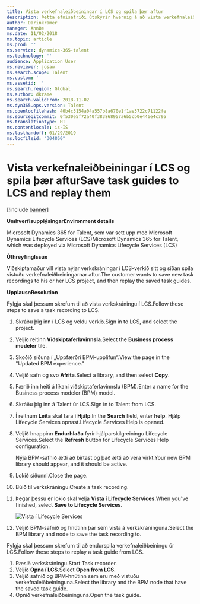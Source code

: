 ```yaml
---
title: Vista verkefnaleiðbeiningar í LCS og spila þær aftur
description: Þetta efnisatriði útskýrir hvernig á að vista verkefnaleiðbeiningar í Microsoft Dynamics Lifecycle Services (LCS) og spila þær síðan aftur.
author: Darinkramer
manager: AnnBe
ms.date: 11/02/2018
ms.topic: article
ms.prod: ''
ms.service: dynamics-365-talent
ms.technology: ''
audience: Application User
ms.reviewer: josaw
ms.search.scope: Talent
ms.custom: ''
ms.assetid: ''
ms.search.region: Global
ms.author: dkrame
ms.search.validFrom: 2018-11-02
ms.dyn365.ops.version: Talent
ms.openlocfilehash: 40b4c3154a04a557b8a670e1f1ae3722c71122fe
ms.sourcegitcommit: 0f530e5f72a40f383868957a6b5cb0e446e4c795
ms.translationtype: HT
ms.contentlocale: is-IS
ms.lasthandoff: 01/29/2019
ms.locfileid: "304860"
---
```

# <a name="save-task-guides-to-lcs-and-replay-them"></a><span data-ttu-id="ad0db-103">Vista verkefnaleiðbeiningar í LCS og spila þær aftur</span><span class="sxs-lookup"><span data-stu-id="ad0db-103">Save task guides to LCS and replay them</span></span>

[!include [banner](includes/banner.md)]

<span data-ttu-id="ad0db-104">**Umhverfisupplýsingar**</span><span class="sxs-lookup"><span data-stu-id="ad0db-104">**Environment details**</span></span> 

<span data-ttu-id="ad0db-105">Microsoft Dynamics 365 for Talent, sem var sett upp með Microsoft Dynamics Lifecycle Services (LCS)</span><span class="sxs-lookup"><span data-stu-id="ad0db-105">Microsoft Dynamics 365 for Talent, which was deployed via Microsoft Dynamics Lifecycle Services (LCS)</span></span>

<span data-ttu-id="ad0db-106">**Úthreyfing**</span><span class="sxs-lookup"><span data-stu-id="ad0db-106">**Issue**</span></span>

<span data-ttu-id="ad0db-107">Viðskiptamaður vill vista nýjar verkskráningar í LCS-verkið sitt og síðan spila vistuðu verkefnaleiðbeiningarnar aftur.</span><span class="sxs-lookup"><span data-stu-id="ad0db-107">The customer wants to save new task recordings to his or her LCS project, and then replay the saved task guides.</span></span>

<span data-ttu-id="ad0db-108">**Upplausn**</span><span class="sxs-lookup"><span data-stu-id="ad0db-108">**Resolution**</span></span>

<span data-ttu-id="ad0db-109">Fylgja skal þessum skrefum til að vista verkskráningu í LCS.</span><span class="sxs-lookup"><span data-stu-id="ad0db-109">Follow these steps to save a task recording to LCS.</span></span>

1. <span data-ttu-id="ad0db-110">Skráðu þig inn í LCS og veldu verkið.</span><span class="sxs-lookup"><span data-stu-id="ad0db-110">Sign in to LCS, and select the project.</span></span>
2. <span data-ttu-id="ad0db-111">Veljið reitinn **Viðskiptaferlavinnsla**.</span><span class="sxs-lookup"><span data-stu-id="ad0db-111">Select the **Business process modeler** tile.</span></span>
3. <span data-ttu-id="ad0db-112">Skoðið síðuna í „Uppfærðri BPM-upplifun“.</span><span class="sxs-lookup"><span data-stu-id="ad0db-112">View the page in the "Updated BPM experience."</span></span>
4. <span data-ttu-id="ad0db-113">Veljið safn og svo **Afrita**.</span><span class="sxs-lookup"><span data-stu-id="ad0db-113">Select a library, and then select **Copy**.</span></span>
5. <span data-ttu-id="ad0db-114">Færið inn heiti á líkani viðskiptaferlavinnslu (BPM).</span><span class="sxs-lookup"><span data-stu-id="ad0db-114">Enter a name for the Business process modeler (BPM) model.</span></span>
6. <span data-ttu-id="ad0db-115">Skráðu þig inn á Talent úr LCS.</span><span class="sxs-lookup"><span data-stu-id="ad0db-115">Sign in to Talent from LCS.</span></span>
7. <span data-ttu-id="ad0db-116">Í reitnum **Leita** skal fara í **Hjálp**.</span><span class="sxs-lookup"><span data-stu-id="ad0db-116">In the **Search** field, enter **help**.</span></span> <span data-ttu-id="ad0db-117">Hjálp Lifecycle Services opnast.</span><span class="sxs-lookup"><span data-stu-id="ad0db-117">Lifecycle Services Help is opened.</span></span>
8. <span data-ttu-id="ad0db-118">Veljið hnappinn **Endurhlaða** fyrir hjálparskilgreiningu Lifecycle Services.</span><span class="sxs-lookup"><span data-stu-id="ad0db-118">Select the **Refresh** button for Lifecycle Services Help configuration.</span></span>

    <span data-ttu-id="ad0db-119">Nýja BPM-safnið ætti að birtast og það ætti að vera virkt.</span><span class="sxs-lookup"><span data-stu-id="ad0db-119">Your new BPM library should appear, and it should be active.</span></span>

9. <span data-ttu-id="ad0db-120">Lokið síðunni.</span><span class="sxs-lookup"><span data-stu-id="ad0db-120">Close the page.</span></span>
10. <span data-ttu-id="ad0db-121">Búið til verkskráningu.</span><span class="sxs-lookup"><span data-stu-id="ad0db-121">Create a task recording.</span></span>
11. <span data-ttu-id="ad0db-122">Þegar þessu er lokið skal velja **Vista í Lifecycle Services**.</span><span class="sxs-lookup"><span data-stu-id="ad0db-122">When you've finished, select **Save to Lifecycle Services**.</span></span>

    ![Vista í Lifecycle Services](media/task-guides.png)

12. <span data-ttu-id="ad0db-124">Veljið BPM-safnið og hnútinn þar sem vista á verkskráninguna.</span><span class="sxs-lookup"><span data-stu-id="ad0db-124">Select the BPM library and node to save the task recording to.</span></span>

<span data-ttu-id="ad0db-125">Fylgja skal þessum skrefum til að endurspila verkefnaleiðbeiningu úr LCS.</span><span class="sxs-lookup"><span data-stu-id="ad0db-125">Follow these steps to replay a task guide from LCS.</span></span>

1. <span data-ttu-id="ad0db-126">Ræsið verkskráningu.</span><span class="sxs-lookup"><span data-stu-id="ad0db-126">Start Task recorder.</span></span>
2. <span data-ttu-id="ad0db-127">Veljið **Opna í LCS**.</span><span class="sxs-lookup"><span data-stu-id="ad0db-127">Select **Open from LCS**.</span></span>
3. <span data-ttu-id="ad0db-128">Veljið safnið og BPM-hnútinn sem eru með vistuðu verkefnaleiðbeininguna.</span><span class="sxs-lookup"><span data-stu-id="ad0db-128">Select the library and the BPM node that have the saved task guide.</span></span>
4. <span data-ttu-id="ad0db-129">Opnið verkefnaleiðbeininguna.</span><span class="sxs-lookup"><span data-stu-id="ad0db-129">Open the task guide.</span></span>
